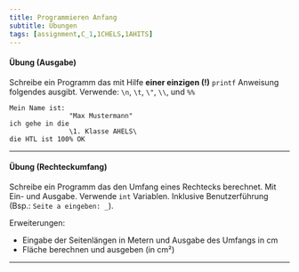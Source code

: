 ```yaml
---
title: Programmieren Anfang
subtitle: Übungen
tags: [assignment,C_1,1CHELS,1AHITS]
---
```


#### Übung (Ausgabe)

Schreibe ein Programm das mit Hilfe **einer einzigen (!)** `printf` Anweisung folgendes ausgibt. Verwende: `\n`, `\t`, `\"`, `\\`, und `%%` 

```
Mein Name ist:
               "Max Mustermann"
ich gehe in die
               \1. Klasse AHELS\
die HTL ist 100% OK
```

---

#### Übung (Rechteckumfang)

Schreibe ein Programm das den Umfang eines Rechtecks berechnet. Mit Ein- und Ausgabe. Verwende `int` Variablen. Inklusive Benutzerführung (Bsp.: `Seite a eingeben: _`).

Erweiterungen:

- Eingabe der Seitenlängen in Metern und Ausgabe des Umfangs in cm
- Fläche berechnen und ausgeben (in cm²)

---

